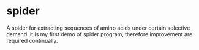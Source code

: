# spider
A spider for extracting sequences of amino acids under certain selective demand.
it is my first demo of spider program, therefore improvement are required continually.
